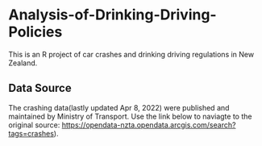 # Analysis-of-Drinking-Driving-Policies
This is an R project of car crashes and drinking driving regulations in New Zealand. 


## Data Source
The crashing data(lastly updated Apr 8, 2022) were published and maintained by Ministry of Transport. Use the link below to naviagte to the original source: 
https://opendata-nzta.opendata.arcgis.com/search?tags=crashes). 
